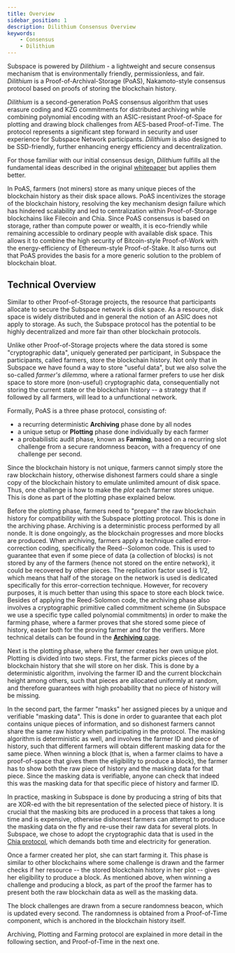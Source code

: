 ```yaml
---
title: Overview
sidebar_position: 1
description: Dilithium Consensus Overview
keywords:
    - Consensus
    - Dilithium
---
```


Subspace is powered by *Dilithium* - a lightweight and secure consensus mechanism that is environmentally friendly, permissionless, and fair. *Dilithium* is a Proof-of-Archival-Storage (PoAS), Nakamoto-style consensus protocol based on proofs of storing the blockchain history. 

*Dilithium* is a second-generation PoAS consensus algorithm that uses erasure coding and KZG commitments for distributed archiving while combining polynomial encoding with an ASIC-resistant Proof-of-Space for plotting and drawing block challenges from AES-based Proof-of-Time. The protocol represents a significant step forward in security and user experience for Subspace Network participants. *Dilithium* is also designed to be SSD-friendly, further enhancing energy efficiency and decentralization. 

For those familiar with our initial consensus design, *Dilithium* fulfills all the fundamental ideas described in the original [whitepaper](https://subspace.network/news/subspace-network-whitepaper) but applies them better.

In PoAS, farmers (not miners) store as many unique pieces of the blockchain history as their disk space allows. PoAS incentivizes the storage of the blockchain history, resolving the key mechanism design failure which has hindered scalability and led to centralization within Proof-of-Storage blockchains like Filecoin and Chia. Since PoAS consensus is based on storage, rather than compute power or wealth, it is eco-friendly while remaining accessible to ordinary people with available disk space. This allows it to combine the high security of Bitcoin-style Proof-of-Work with the energy-efficiency of Ethereum-style Proof-of-Stake. It also turns out that PoAS provides the basis for a more generic solution to the problem of blockchain bloat. 

## Technical Overview

Similar to other Proof-of-Storage projects, the resource that participants allocate to secure the Subspace network is
disk space. As a resource, disk space is widely distributed and in general the notion of an ASIC does not apply to
storage. As such, the Subspace protocol has the potential to be highly decentralized and more fair than
other blockchain protocols.

Unlike other Proof-of-Storage projects where the data stored is some "cryptographic data", uniquely generated per
participant, in Subspace the participants, called farmers, store the blockchain history. Not only that in Subspace we
have found a way to store "useful data", but we also solve the so-called _farmer's dilemma_, where a rational farmer
prefers to use her disk space to store more (non-useful) cryptographic data, consequentially not storing the current
state or the blockchain history -- a strategy that if followed by all farmers, will lead to a unfunctional network.

Formally, PoAS is a three phase protocol, consisting of:
- a recurring deterministic **Archiving** phase done by all nodes
- a unique setup or **Plotting** phase done individually by each farmer
- a probabilistic audit phase, known as **Farming**, based on a recurring slot challenge from a secure randomness beacon, with a frequency of one challenge per second.

<!-- ![ConsensusPhases](../../src/Images/Consensus_Phases.png) -->

Since the blockchain history is not unique, farmers cannot simply store the raw blockchain history, otherwise dishonest
farmers could share a single copy of the blockchain history to emulate unlimited amount of disk space. Thus, one
challenge is how to make the _plot_ each farmer stores unique. This is done as part of the plotting phase explained
below.

Before the plotting phase, farmers need to "prepare" the raw blockchain history for compatibility with the Subspace
plotting protocol. This is done in the archiving phase. Archiving is a deterministic process performed by all nonde. It is done
ongoingly, as the blockchain progresses and more blocks are produced. When archiving, farmers apply a technique called
error-correction coding, specifically the Reed--Solomon code. This is used to guarantee that even if some piece of data
(a collection of blocks) is not stored by any of the farmers (hence not stored on the entire network), it could be
recovered by other pieces. The replication factor used is 1/2, which means that half of the storage on the network is
used is dedicated specifically for this error-correction technique. However, for recovery purposes, it is much better
than using this space to store each block twice. Besides of applying the Reed-Solomon code, the archiving phase also
involves a cryptographic primitive called commitment scheme (in Subspace we use a specific type called polynomial
commitments) in order to make the farming phase, where a farmer proves that she stored some piece of history, easier
both for the proving farmer and for the verifiers. More technical details can be found in the [**Archiving** page](consensus/archiving.md).

Next is the plotting phase, where the farmer creates her own unique plot. Plotting is divided into two steps. First, the farmer picks pieces of the blockchain history that she
will store on her disk. This is done by a deterministic algorithm, involving the farmer ID and the current blockchain height
among others, such that pieces are allocated uniformly at random, and therefore guarantees with high probability that no
piece of history will be missing.

In the second part, the farmer "masks" her assigned pieces by a unique and verifiable "masking data". This is done in
order to guarantee that each plot contains unique pieces of information, and so dishonest farmers cannot share the same
raw history when participating in the protocol. The masking algorithm is deterministic as well, and involves the farmer
ID and piece of history, such that different farmers will obtain different masking data for the same piece. When winning a block (that is, when a farmer
claims to have a proof-of-space that gives them the eligibility to produce a block), the farmer has to show both the raw
piece of history and the masking data for that piece. Since the masking data is verifiable, anyone can check that
indeed this was the masking data for that specific piece of history and farmer ID.

In practice, masking in Subspace is done by producing a string of bits that are XOR-ed with the bit representation of
the selected piece of history. It is crucial that the masking bits are produced in a process that takes a long time and
is expensive, otherwise dishonest farmers can attempt to produce the masking data on the fly and re-use their raw data
for several plots. In Subspace, we chose to adopt the cryptographic data that is used in the [Chia protocol](https://www.chia.net/),
which demands both time and electricity for generation.

Once a farmer created her plot, she can start farming it. This phase is similar to other blockchains where some
challenge is drawn and the farmer checks if her resource -- the stored blockchain history in her plot -- gives her
eligibility to produce a block. As mentioned above, when winning a challenge and producing a block, as part of the
proof the farmer has to present both the raw blockchain data as well as the masking data. 

The block challenges are drawn from a secure randomness beacon, which is updated every second. The randomness is obtained from a Proof-of-Time component, which is anchored in the blockchain history itself.

Archiving, Plotting and Farming protocol are explained in more detail in the following section, and Proof-of-Time in the next one.
